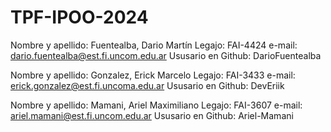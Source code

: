# TPF-IPOO-2024

Nombre y apellido: Fuentealba, Dario Martín
Legajo: FAI-4424
e-mail: dario.fuentealba@est.fi.uncom.edu.ar
Ususario en Github: DarioFuentealba

Nombre y apellido: Gonzalez, Erick Marcelo
Legajo: FAI-3433 
e-mail: erick.gonzalez@est.fi.uncoma.edu.ar
Ususario en Github: DevEriik

Nombre y apellido: Mamani, Ariel Maximiliano
Legajo: FAI-3607
e-mail: ariel.mamani@est.fi.uncom.edu.ar
Ususario en Github: Ariel-Mamani
